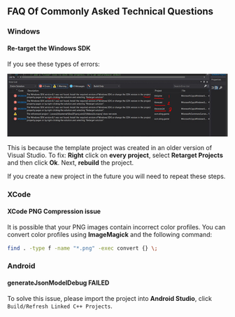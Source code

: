 ## FAQ Of Commonly Asked Technical Questions

### Windows
#### Re-target the Windows SDK
If you see these types of errors:

  ![](re-target-errors.jpeg)

This is because the template project was created in an older version of Visual Studio. To fix: 
  **Right** click on **every project**, select **Retarget Projects** and then click **Ok**. Next, **rebuild** the project.

If you create a new project in the future you will need to repeat these steps.

### XCode
#### XCode PNG Compression issue
It is possible that your PNG images contain incorrect color profiles. You can
convert color profiles using __ImageMagick__ and the following
command:

```sh
find . -type f -name "*.png" -exec convert {} \;
```

### Android
#### generateJsonModelDebug FAILED
To solve this issue, please import the project into __Android Studio__, click
`Build/Refresh Linked C++ Projects`.
